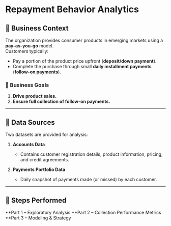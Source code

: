 # Repayment Behavior Analytics

## 📌 Business Context
The organization provides consumer products in emerging markets using a **pay-as-you-go** model.  
Customers typically:
- Pay a portion of the product price upfront (**deposit/down payment**).
- Complete the purchase through small **daily installment payments** (**follow-on payments**).

### 🎯 Business Goals
1. **Drive product sales.**  
2. **Ensure full collection of follow-on payments.**

---

## 📂 Data Sources
Two datasets are provided for analysis:

1. **Accounts Data**  
   - Contains customer registration details, product information, pricing, and credit agreements.

2. **Payments Portfolio Data**  
   - Daily snapshot of payments made (or missed) by each customer.  

---

## 🧩 Steps Performed 

**Part 1 – Exploratory Analysis
**Part 2 – Collection Performance Metrics
**Part 3 – Modeling & Strategy
